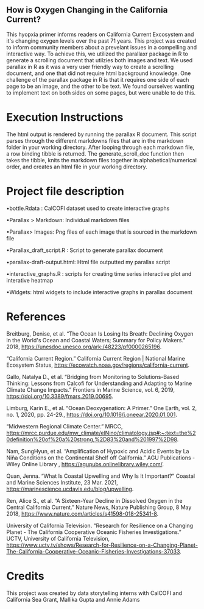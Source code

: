 ## How is Oxygen Changing in the California Current? 
This hyopxia primer informs readers on California Current Excosystem and it's changing oxygen levels over the past 71 years. This project was created to inform community members about a prevelant issues in a compelling and interactive way. To achieve this, we utilized the parallaxr package in R to generate a scrolling document that utilzies both images and text. We used parallax in R as it was a very user friendly way to create a scrolling document, and one that did not require html background knowledge. One challenge of the parallax package in R is that it requires one side of each page to be an image, and the other to be text. We found ourselves wanting to implement text on both sides on some pages, but were unable to do this. 

# Execution Instructions
The html output is rendered by running the parallax R document. This script parses through the different markdowns files that are in the markdown folder in your working directory. After looping through each markdown file, a row binding tibble is returned. The generate_scroll_doc function then takes the tibble, knits the markdown files together in alphabetical/numerical order, and creates an html file in your working directory. 

# Project file description

•bottle.Rdata : CalCOFI dataset used to create interactive graphs

•Parallax > Markdown: Individual markdown files 

•Parallax> Images: Png files of each image that is sourced in the markdown file

•Parallax_draft_script.R : Script to generate parallax document

•parallax-draft-output.html: Html file outputted my parallax script

•interactive_graphs.R : scripts for creating time series interactive plot and interative heatmap

•Widgets: html widgets to include interactive graphs in parallax document 

# References 
Breitburg, Denise, et al. “The Ocean Is Losing Its Breath: Declining Oxygen in the World's Ocean and Coastal Waters; Summary for Policy Makers.” 2018, https://unesdoc.unesco.org/ark:/48223/pf0000265196.

“California Current Region.” California Current Region | National Marine Ecosystem Status, https://ecowatch.noaa.gov/regions/california-current.

Gallo, Natalya D., et al. “Bridging from Monitoring to Solutions-Based Thinking: Lessons from Calcofi for Understanding and Adapting to Marine Climate Change Impacts.” Frontiers in Marine Science, vol. 6, 2019, https://doi.org/10.3389/fmars.2019.00695.

Limburg, Karin E., et al. “Ocean Deoxygenation: A Primer.” One Earth, vol. 2, no. 1, 2020, pp. 24-29., https://doi.org/10.1016/j.oneear.2020.01.001.

“Midwestern Regional Climate Center.” MRCC, https://mrcc.purdue.edu/mw_climate/elNino/climatology.jsp#:~:text=the%20definition%20of%20a%20strong,%2D83%20and%201997%2D98.

Nam, SungHyun, et al. “Amplification of Hypoxic and Acidic Events by La Niña Conditions on the Continental Shelf off California.” AGU Publications - Wiley Online Library , https://agupubs.onlinelibrary.wiley.com/.

Quan, Jenna. “What Is Coastal Upwelling and Why Is It Important?” Coastal and Marine Sciences Institute, 23 Mar. 2021, https://marinescience.ucdavis.edu/blog/upwelling.

Ren, Alice S., et al. “A Sixteen-Year Decline in Dissolved Oxygen in the Central California Current.” Nature News, Nature Publishing Group, 8 May 2018, https://www.nature.com/articles/s41598-018-25341-8.

University of California Television. “Research for Resilience on a Changing Planet - The California Cooperative Oceanic Fisheries Investigations.” UCTV, University of California Television, https://www.uctv.tv/shows/Research-for-Resilience-on-a-Changing-Planet-The-California-Cooperative-Oceanic-Fisheries-Investigations-37033.


# Credits
This project was created by data storytelling interns with CalCOFI and California Sea Grant, Mallika Gupta and Annie Adams

